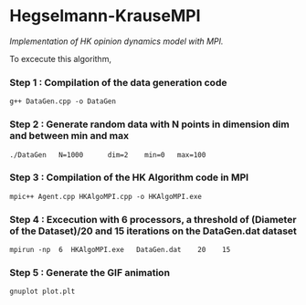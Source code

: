 # Hegselmann-KrauseMPI
_Implementation of HK opinion dynamics model with MPI._ 

To excecute this algorithm, 
### Step 1 : Compilation of the data generation code
    g++ DataGen.cpp -o DataGen
### Step 2 : Generate random data with N points in dimension dim and between min and max
    ./DataGen   N=1000      dim=2    min=0   max=100 
### Step 3 : Compilation of the HK Algorithm code in MPI 
    mpic++ Agent.cpp HKAlgoMPI.cpp -o HKAlgoMPI.exe 
### Step 4 : Excecution with 6 processors, a threshold of (Diameter of the Dataset)/20 and 15 iterations on the DataGen.dat dataset
    mpirun -np  6  HKAlgoMPI.exe   DataGen.dat    20    15 
### Step 5 : Generate the GIF animation    
    gnuplot plot.plt  


